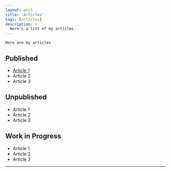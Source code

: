 ```yaml
---
layout: post
title: 'Articles'
tags: [articles]
description: >
  Here's a list of my articles.
---
```


	Here are my articles

## Published

* [Article 1](https://github.com/SanderBeckers/website/articles/researchgate.pdf)
* Article 2
* Article 3



## Unpublished

* Article 1
* Article 2
* Article 3

## Work in Progress

* Article 1
* Article 2
* Article 3

***

